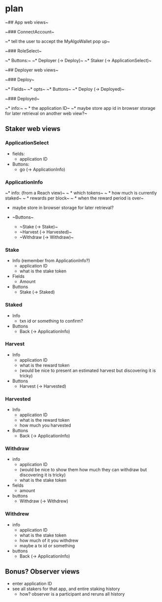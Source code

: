 # plan

~## App web views~

~### ConnectAccount~

~* tell the user to accept the MyAlgoWallet pop up~

~### RoleSelect~

~* Buttons:~
  ~* Deployer (-> Deploy)~
  ~* Staker (-> ApplicationSelect)~

~## Deployer web views~

~### Deploy~

~* Fields~
  ~* opts~
~* Buttons~
  ~* Deploy (-> Deployed)~

~### Deployed~

~* info:~
~  * the application ID~
~* maybe store app id in browser storage for later retrieval on another web view?~

## Staker web views

### ApplicationSelect

* fields:
  * application ID
* Buttons:
  * go (-> ApplicationInfo)

### ApplicationInfo

~* info: (from a Reach view)~
~  * which tokens~
~  * how much is currently staked~
~  * rewards per block~
~  * when the reward period is over~
* maybe store in browser storage for later retrieval?

* ~Buttons~
  * ~Stake (-> Stake)~
  * ~Harvest (-> Harvested)~
  * ~Withdraw (-> Withdraw)~

### Stake

* Info (remember from ApplicationInfo?)
  * application ID
  * what is the stake token
* Fields
  * Amount
* Buttons
  * Stake (-> Staked)

### Staked

* Info
  * txn id or something to confirm?
* Buttons
  * Back (-> ApplicationInfo)

### Harvest

* Info
  * application ID
  * what is the reward token
  * (would be nice to present an estimated harvest but discovering it is tricky)
* Buttons
  * Harvest (-> Harvested)

### Harvested

* Info
  * application ID
  * what is the reward token
  * how much you harvested
* Buttons
  * Back (-> ApplicationInfo)

### Withdraw

* info
  * application ID
  * (would be nice to show them how much they can withdraw but discovering it is tricky)
  * what is the stake token
* fields
  * amount
* buttons
  * Withdraw (-> Withdrew)

### Withdrew

* info
  * application ID
  * what is the stake token
  * how much of it you withdrew
  * maybe a tx id or something
* buttons
  * Back (-> ApplicationInfo)

## Bonus? Observer views

* enter application ID
* see all stakers for that app, and entire staking history
  * how? observer is a participant and reruns all history
